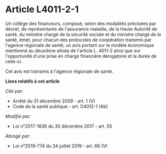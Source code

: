 # Article L4011-2-1

Un collège des financeurs, composé, selon des modalités précisées par décret, de représentants de l'assurance maladie, de la
Haute Autorité de santé, du ministre chargé de la sécurité sociale et du ministre chargé de la santé, émet, pour chacun des
protocoles de coopération transmis par l'agence régionale de santé, un avis portant sur le modèle économique mentionné au
deuxième alinéa de l'article L. 4011-2 ainsi que sur l'opportunité d'une prise en charge financière dérogatoire et la durée
de celle-ci.

Cet avis est transmis à l'agence régionale de santé.

**Liens relatifs à cet article**

_Cité par_:

  - Arrêté du 31 décembre 2009 - art. 1 (V)
  - Code de la santé publique - art. D4012-1 (Ab)

_Modifié par_:

  - Loi n°2017-1836 du 30 décembre 2017 - art. 55

_Abrogé par_:

  - Loi n°2019-774 du 24 juillet 2019 - art. 66 (V)
